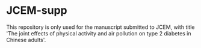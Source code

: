 # JCEM-supp

This repository is only used for the manuscript submitted to JCEM, with title 'The joint effects of physical activity and air pollution on type 2 diabetes in Chinese adults'.
